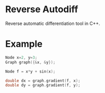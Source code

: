 # Reverse Autodiff

Reverse automatic differentiation tool in C++.

# Example

```c++
Node x=2, y=3;
Graph graph({&x, &y});

Node f = x*y + sin(x);

double dx = graph.gradient(f, x);
double dy = graph.gradient(f, y);
```
